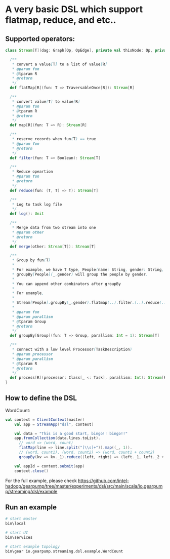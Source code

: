A very basic DSL which support flatmap, reduce, and etc..
======================


Supported operators:
------------------
```scala
class Stream[T](dag: Graph[Op, OpEdge], private val thisNode: Op, private val edge: Option[OpEdge] = None) {

  /**
   * convert a value[T] to a list of value[R]
   * @param fun
   * @tparam R
   * @return
   */
  def flatMap[R](fun: T => TraversableOnce[R]): Stream[R]

  /**
   * convert value[T] to value[R]
   * @param fun
   * @tparam R
   * @return
   */
  def map[R](fun: T => R): Stream[R]

  /**
   * reserve records when fun(T) == true
   * @param fun
   * @return
   */
  def filter(fun: T => Boolean): Stream[T]

  /**
   * Reduce opeartion
   * @param fun
   * @return
   */
  def reduce(fun: (T, T) => T): Stream[T]

  /**
   * Log to task log file
   */
  def log(): Unit

  /**
   * Merge data from two stream into one
   * @param other
   * @return
   */
  def merge(other: Stream[T]): Stream[T]

  /**
   * Group by fun(T)
   *
   * For example, we have T type, People(name: String, gender: String, age: Int)
   * groupBy[People](_.gender) will group the people by gender.
   *
   * You can append other combinators after groupBy
   *
   * For example,
   *
   * Stream[People].groupBy(_.gender).flatmap(..).filter.(..).reduce(..)
   *
   * @param fun
   * @param parallism
   * @tparam Group
   * @return
   */
  def groupBy[Group](fun: T => Group, parallism: Int = 1): Stream[T]

  /**
   * connect with a low level Processor(TaskDescription)
   * @param processor
   * @param parallism
   * @tparam R
   * @return
   */
  def process[R](processor: Class[_ <: Task], parallism: Int): Stream[R]
}

```

How to define the DSL
---------------
WordCount:

```scala
val context = ClientContext(master)
    val app = StreamApp("dsl", context)

    val data = "This is a good start, bingo!! bingo!!"
    app.fromCollection(data.lines.toList).
      // word => (word, count)
      flatMap(line => line.split("[\\s]+")).map((_, 1)).
      // (word, count1), (word, count2) => (word, count1 + count2)
      groupBy(kv => kv._1).reduce((left, right) => (left._1, left._2 + right._2))

    val appId = context.submit(app)
    context.close()
```

For the full example, please check https://github.com/intel-hadoop/gearpump/tree/master/experiments/dsl/src/main/scala/io.gearpump/streaming/dsl/example


Run an example
---------------------
```bash
# start master
bin\local

# start UI
bin\services

# start example topology
bin\gear io.gearpump.streaming.dsl.example.WordCount
```